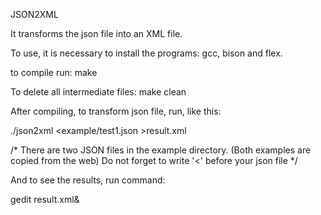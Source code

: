 JSON2XML

It transforms the json file into an XML file.

To use, it is necessary to install the programs: gcc, bison and flex.

to compile run:
make

To delete all intermediate files:
make clean

After compiling, to transform json file, run, like this:

./json2xml <example/test1.json >result.xml 

/*
	There are two JSON files in the example directory. 
	(Both examples are copied from the web)
	Do not forget to write '<' before your json file
*/

And to see the results, run command:

gedit result.xml&


